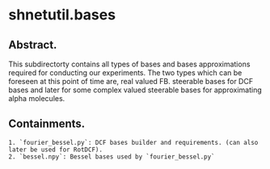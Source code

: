 # shnetutil.bases

## Abstract.
This subdirectorty contains all types of bases and bases approximations required for conducting our experiments. The two types which can be foreseen at this point of time are, real valued FB. steerable bases for DCF bases and later for some complex valued steerable bases for approximating alpha molecules.

## Containments.
	1. `fourier_bessel.py`: DCF bases builder and requirements. (can also later be used for RotDCF).
	2. `bessel.npy`: Bessel bases used by `fourier_bessel.py` 
	
